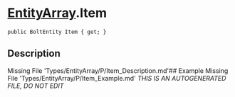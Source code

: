 # [EntityArray](Types/EntityArray.md).Item
`public BoltEntity Item { get; }`
## Description
Missing File 'Types/EntityArray/P/Item_Description.md'## Example
Missing File 'Types/EntityArray/P/Item_Example.md'
*THIS IS AN AUTOGENERATED FILE, DO NOT EDIT*
